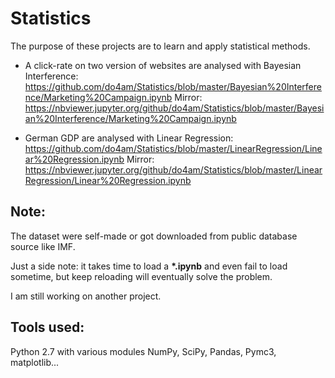 # Statistics
  The purpose of these projects are to learn and apply statistical methods.

  * A click-rate on two version of websites are analysed with Bayesian Interference:
    https://github.com/do4am/Statistics/blob/master/Bayesian%20Interference/Marketing%20Campaign.ipynb
    Mirror: https://nbviewer.jupyter.org/github/do4am/Statistics/blob/master/Bayesian%20Interference/Marketing%20Campaign.ipynb
    
  * German GDP are analysed with Linear Regression: 
    https://github.com/do4am/Statistics/blob/master/LinearRegression/Linear%20Regression.ipynb
    Mirror: https://nbviewer.jupyter.org/github/do4am/Statistics/blob/master/LinearRegression/Linear%20Regression.ipynb

## Note:
  The dataset were self-made or got downloaded from public database source like IMF.

  Just a side note: it takes time to load a __*.ipynb__ and even fail to load sometime, but keep reloading will eventually solve the problem.

  I am still working on another project.

## Tools used: 
  Python 2.7 with various modules NumPy, SciPy, Pandas, Pymc3, matplotlib...

